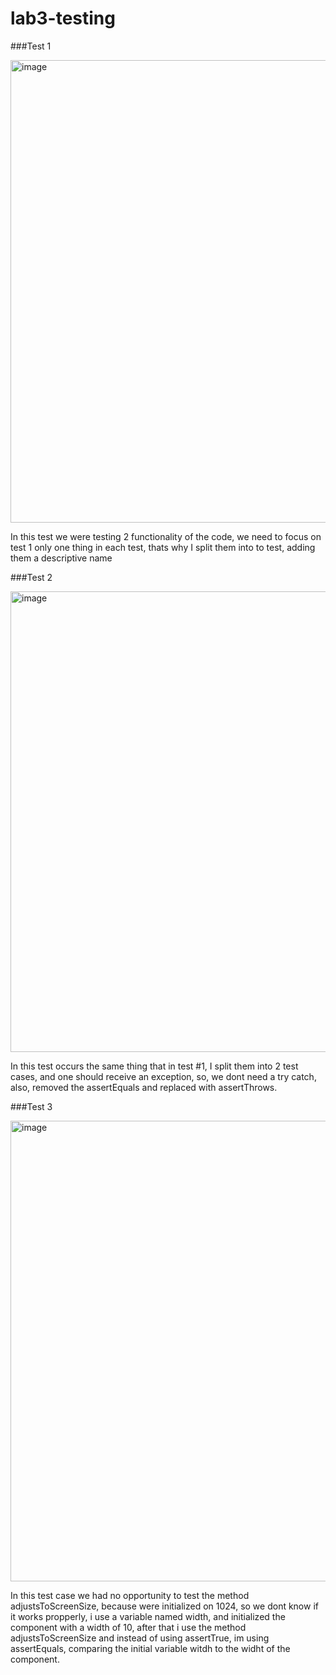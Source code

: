 # lab3-testing

###Test 1 

<img width="740" alt="image" src="https://github.com/IvanG-G/lab3-testing/assets/138608967/854d3882-6b37-4bb5-bb4d-12b37daa1c59">

In this test we were testing 2 functionality of the code, we need to focus on test 1 only one thing in each test, thats why I split them into to test, adding them a descriptive name



###Test 2 

<img width="737" alt="image" src="https://github.com/IvanG-G/lab3-testing/assets/138608967/54477dfe-69e8-4038-9a44-cc8ae24a940a">

In this test occurs the same thing that in test #1, I split them into 2 test cases, and one should receive an exception, so, we dont need a try catch, also, removed the assertEquals and replaced with assertThrows.



###Test 3

<img width="737" alt="image" src="https://github.com/IvanG-G/lab3-testing/assets/138608967/edb0d4fe-eeff-44f7-a410-12c036aa5983">

In this test case we had no opportunity to test the method adjustsToScreenSize, because were initialized on 1024, so we dont know if it works propperly, i use a variable named width, and initialized the component with a width of 10, after that i use the method adjustsToScreenSize and instead of using assertTrue, im using assertEquals, comparing the initial variable witdh to the widht of the component.

